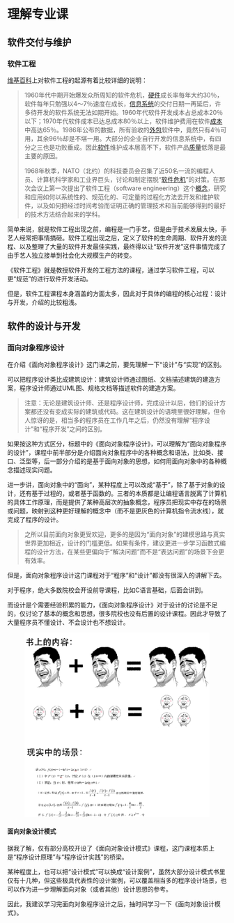 # 理解专业课

## 软件交付与维护

### 软件工程

[维基百科](https://zh.wikipedia.org/wiki/%E8%BD%AF%E4%BB%B6%E5%B7%A5%E7%A8%8B)上对软件工程的起源有着比较详细的说明：

> 1960年代中期开始爆发众所周知的软件危机，[硬件](https://zh.wikipedia.org/wiki/%E7%A1%AC%E9%AB%94)成长率每年大约30％，软件每年只勉强以4～7％速度在成长，[信息系统](https://zh.wikipedia.org/wiki/%E8%B3%87%E8%A8%8A%E7%B3%BB%E7%B5%B1)的交付日期一再延后，许多待开发的软件系统无法如期开始。1960年代软件开发成本占总成本20％以下；1970年代软件成本已达总成本80％以上，软件维护费用在软件[成本](https://zh.wikipedia.org/wiki/%E6%88%90%E6%9C%AC)中高达65％。1986年公布的数据，所有验收的[外包](https://zh.wikipedia.org/wiki/%E5%A4%96%E5%8C%85)软件中，竟然只有4％可用，其余96％却是不堪一用。大部分的企业自行开发的信息系统中，有四分之三也是功败垂成。因此[软件](https://zh.wikipedia.org/wiki/%E8%BB%9F%E9%AB%94)维护成本居高不下，软件产品[质量](https://zh.wikipedia.org/wiki/%E5%93%81%E8%B3%AA)低落是最主要的原因。
>
> 1968年秋季，NATO（北约）的科技委员会召集了近50名一流的编程人员、计算机科学家和工业界巨头，讨论和制定摆脱“[软件危机](https://zh.wikipedia.org/wiki/%E8%BB%9F%E9%AB%94%E5%8D%B1%E6%A9%9F)”的对策。在那次会议上第一次提出了软件工程（software engineering）这个[概念](https://zh.wikipedia.org/wiki/%E6%A6%82%E5%BF%B5)，研究和应用如何以系统性的、规范化的、可定量的过程化方法去开发和维护软件，以及如何把经过时间考验而证明正确的管理技术和当前能够得到的最好的技术方法结合起来的学科。

简单来说，就是软件工程出现之前，编程是一门手艺，但是由于技术发展太快，手艺人经常把事情搞砸。软件工程出现之后，定义了软件的生命周期、软件开发的流程、以及整理了大量的软件开发最佳实践，最终得以让“软件开发”这件事情完成了由手艺人独立接单到社会化大规模生产的转变。

《软件工程》就是教授软件开发的工程方法的课程，通过学习软件工程，可以更“规范”的进行软件开发活动。

但是，软件工程课程本身涵盖的方面太多，因此对于具体的编程的核心过程：设计与开发，介绍的比较粗浅。

## 软件的设计与开发

### 面向对象程序设计

在介绍《面向对象程序设计》这门课之前，要先理解一下“设计”与“实现”的区别。

可以把程序设计类比成建筑设计：建筑设计师通过图纸、文档描述建筑的建造方案，程序设计师通过UML图、规格文档等描述软件的建造方案。

> 注意：无论是建筑设计师、还是程序设计师，完成设计以后，他们的设计方案都还没有变成实际的建筑或代码。这在建筑设计的语境里很好理解，但令人惊讶的是，相当多的程序员在工作几年之后，仍然没有理解“程序设计”和“程序开发”之间的区别。

如果按这种方式区分，标题中的《面向对象程序设计》，可以理解为“面向对象程序的设计”，课程中前半部分是介绍面向对象程序中的各种概念和语法，比如类、接口、泛型等，后一部分介绍的是基于面向对象的思想，如何用面向对象中的各种概念描述现实问题。

进一步讲，面向对象中的“面向”，某种程度上可以改成“基于”，除了基于对象的设计，还有基于过程的，或者基于函数的。三者的本质都是让编程语言脱离了计算机的具体工作原理，而是提供了某种高层次的抽象概念，程序员把现实中存在的场景或问题，映射到这种更好理解的概念中（而不是更灰色的计算机指令流水线），就完成了程序的设计。

> 之所以目前面向对象更受欢迎，更多的是因为“面向对象”的建模思路与真实世界更加相近，设计的门槛更低。如果有条件，建议更进一步学习函数式编程的设计方法，在某些更偏向于“解决问题”而不是“表达问题”的场景下会更有效率。

但是，面向对象程序设计这门课程对于“程序”和“设计”都没有很深入的讲解下去。

对于程序，绝大多数院校会开设前导课程，比如C语言基础，后面会讲到。

而设计是个需要经验积累的能力，《面向对象程序设计》对于设计的讨论是不足的，仅讨论了基本的概念和思想，很多院校也没有后置的设计课程。因此才导致了大量程序员不懂设计、不会设计也不想设计。

<figure><img src="../.gitbook/assets/26599859.png" alt=""><figcaption></figcaption></figure>

#### 面向对象设计模式

据我了解，仅有部分高校开设了《面向对象设计模式》课程，这门课程本质上是“程序设计原理”与“程序设计实践”的桥梁。

某种程度上，也可以把“设计模式”可以换成“设计案例”，虽然大部分设计模式书里仅有十几种，但这些极具代表性的设计案例，可以覆盖相当多的程序设计场景，也可以作为进一步理解面向对象（或者其他）设计思想的参考。

因此，我建议学习完面向对象程序设计之后，抽时间学习一下《面向对象设计模式》。
